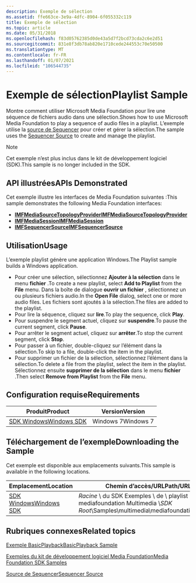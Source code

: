 ```yaml
---
description: Exemple de sélection
ms.assetid: ffe663ce-3e9a-4dfc-8904-6f055332c119
title: Exemple de sélection
ms.topic: article
ms.date: 05/31/2018
ms.openlocfilehash: f83d05762385d0de43a5d7f2bcd73cda2c6e2d51
ms.sourcegitcommit: 831e8f3db78ab820e1710cede244553c70e50500
ms.translationtype: MT
ms.contentlocale: fr-FR
ms.lasthandoff: 01/07/2021
ms.locfileid: "106544735"
---
```

# <a name="playlist-sample"></a><span data-ttu-id="bc6cf-103">Exemple de sélection</span><span class="sxs-lookup"><span data-stu-id="bc6cf-103">Playlist Sample</span></span>

<span data-ttu-id="bc6cf-104">Montre comment utiliser Microsoft Media Foundation pour lire une séquence de fichiers audio dans une sélection.</span><span class="sxs-lookup"><span data-stu-id="bc6cf-104">Shows how to use Microsoft Media Foundation to play a sequence of audio files in a playlist.</span></span> <span data-ttu-id="bc6cf-105">L’exemple utilise la [source de Sequencer](sequencer-source.md) pour créer et gérer la sélection.</span><span class="sxs-lookup"><span data-stu-id="bc6cf-105">The sample uses the [Sequencer Source](sequencer-source.md) to create and manage the playlist.</span></span>

> [!Note]  
> <span data-ttu-id="bc6cf-106">Cet exemple n’est plus inclus dans le kit de développement logiciel (SDK).</span><span class="sxs-lookup"><span data-stu-id="bc6cf-106">This sample is no longer included in the SDK.</span></span>

 

## <a name="apis-demonstrated"></a><span data-ttu-id="bc6cf-107">API illustrées</span><span class="sxs-lookup"><span data-stu-id="bc6cf-107">APIs Demonstrated</span></span>

<span data-ttu-id="bc6cf-108">Cet exemple illustre les interfaces de Media Foundation suivantes :</span><span class="sxs-lookup"><span data-stu-id="bc6cf-108">This sample demonstrates the following Media Foundation interfaces:</span></span>

-   [<span data-ttu-id="bc6cf-109">**IMFMediaSourceTopologyProvider**</span><span class="sxs-lookup"><span data-stu-id="bc6cf-109">**IMFMediaSourceTopologyProvider**</span></span>](/windows/desktop/api/mfidl/nn-mfidl-imfmediasourcetopologyprovider)
-   [<span data-ttu-id="bc6cf-110">**IMFMediaSession**</span><span class="sxs-lookup"><span data-stu-id="bc6cf-110">**IMFMediaSession**</span></span>](/windows/desktop/api/mfidl/nn-mfidl-imfmediasession)
-   [<span data-ttu-id="bc6cf-111">**IMFSequencerSource**</span><span class="sxs-lookup"><span data-stu-id="bc6cf-111">**IMFSequencerSource**</span></span>](/windows/desktop/api/mfidl/nn-mfidl-imfsequencersource)

## <a name="usage"></a><span data-ttu-id="bc6cf-112">Utilisation</span><span class="sxs-lookup"><span data-stu-id="bc6cf-112">Usage</span></span>

<span data-ttu-id="bc6cf-113">L’exemple playlist génère une application Windows.</span><span class="sxs-lookup"><span data-stu-id="bc6cf-113">The Playlist sample builds a Windows application.</span></span>

-   <span data-ttu-id="bc6cf-114">Pour créer une sélection, sélectionnez **Ajouter à la sélection** dans le menu **fichier** .</span><span class="sxs-lookup"><span data-stu-id="bc6cf-114">To create a new playlist, select **Add to Playlist** from the **File** menu.</span></span> <span data-ttu-id="bc6cf-115">Dans la boîte de dialogue **ouvrir un fichier** , sélectionnez un ou plusieurs fichiers audio.</span><span class="sxs-lookup"><span data-stu-id="bc6cf-115">In the **Open File** dialog, select one or more audio files.</span></span> <span data-ttu-id="bc6cf-116">Les fichiers sont ajoutés à la sélection.</span><span class="sxs-lookup"><span data-stu-id="bc6cf-116">The files are added to the playlist.</span></span>
-   <span data-ttu-id="bc6cf-117">Pour lire la séquence, cliquez sur **lire**.</span><span class="sxs-lookup"><span data-stu-id="bc6cf-117">To play the sequence, click **Play**.</span></span>
-   <span data-ttu-id="bc6cf-118">Pour suspendre le segment actuel, cliquez sur **suspendre**.</span><span class="sxs-lookup"><span data-stu-id="bc6cf-118">To pause the current segment, click **Pause**.</span></span>
-   <span data-ttu-id="bc6cf-119">Pour arrêter le segment actuel, cliquez sur **arrêter**.</span><span class="sxs-lookup"><span data-stu-id="bc6cf-119">To stop the current segment, click **Stop**.</span></span>
-   <span data-ttu-id="bc6cf-120">Pour passer à un fichier, double-cliquez sur l’élément dans la sélection.</span><span class="sxs-lookup"><span data-stu-id="bc6cf-120">To skip to a file, double-click the item in the playlist.</span></span>
-   <span data-ttu-id="bc6cf-121">Pour supprimer un fichier de la sélection, sélectionnez l’élément dans la sélection.</span><span class="sxs-lookup"><span data-stu-id="bc6cf-121">To delete a file from the playlist, select the item in the playlist.</span></span> <span data-ttu-id="bc6cf-122">Sélectionnez ensuite **supprimer de la sélection** dans le menu **fichier** .</span><span class="sxs-lookup"><span data-stu-id="bc6cf-122">Then select **Remove from Playlist** from the **File** menu.</span></span>

## <a name="requirements"></a><span data-ttu-id="bc6cf-123">Configuration requise</span><span class="sxs-lookup"><span data-stu-id="bc6cf-123">Requirements</span></span>



| <span data-ttu-id="bc6cf-124">Produit</span><span class="sxs-lookup"><span data-stu-id="bc6cf-124">Product</span></span>                                                        | <span data-ttu-id="bc6cf-125">Version</span><span class="sxs-lookup"><span data-stu-id="bc6cf-125">Version</span></span>   |
|----------------------------------------------------------------|-----------|
| [<span data-ttu-id="bc6cf-126">SDK Windows</span><span class="sxs-lookup"><span data-stu-id="bc6cf-126">Windows SDK</span></span>](https://msdn.microsoft.com/windowsvista/bb980924.aspx) | <span data-ttu-id="bc6cf-127">Windows 7</span><span class="sxs-lookup"><span data-stu-id="bc6cf-127">Windows 7</span></span> |



 

## <a name="downloading-the-sample"></a><span data-ttu-id="bc6cf-128">Téléchargement de l’exemple</span><span class="sxs-lookup"><span data-stu-id="bc6cf-128">Downloading the Sample</span></span>

<span data-ttu-id="bc6cf-129">Cet exemple est disponible aux emplacements suivants.</span><span class="sxs-lookup"><span data-stu-id="bc6cf-129">This sample is available in the following locations.</span></span>



| <span data-ttu-id="bc6cf-130">Emplacement</span><span class="sxs-lookup"><span data-stu-id="bc6cf-130">Location</span></span>                                                     | <span data-ttu-id="bc6cf-131">Chemin d’accès/URL</span><span class="sxs-lookup"><span data-stu-id="bc6cf-131">Path/URL</span></span>                                                   |
|--------------------------------------------------------------|------------------------------------------------------------|
| [<span data-ttu-id="bc6cf-132">SDK Windows</span><span class="sxs-lookup"><span data-stu-id="bc6cf-132">Windows SDK</span></span>](https://www.microsoft.com/download/details.aspx?id=8279) | <span data-ttu-id="bc6cf-133">*Racine* \\ du SDK Exemples \\ de \\ playlist mediafoundation Multimedia \\</span><span class="sxs-lookup"><span data-stu-id="bc6cf-133">*SDK Root*\\Samples\\multimedia\\mediafoundation\\Playlist</span></span> |



 

## <a name="related-topics"></a><span data-ttu-id="bc6cf-134">Rubriques connexes</span><span class="sxs-lookup"><span data-stu-id="bc6cf-134">Related topics</span></span>

<dl> <dt>

<span data-ttu-id="bc6cf-135">[Exemple BasicPlayback](/previous-versions//bb970475(v=vs.85))</span><span class="sxs-lookup"><span data-stu-id="bc6cf-135">[BasicPlayback Sample](/previous-versions//bb970475(v=vs.85))</span></span>
</dt> <dt>

[<span data-ttu-id="bc6cf-136">Exemples du kit de développement logiciel Media Foundation</span><span class="sxs-lookup"><span data-stu-id="bc6cf-136">Media Foundation SDK Samples</span></span>](media-foundation-sdk-samples.md)
</dt> <dt>

[<span data-ttu-id="bc6cf-137">Source de Sequencer</span><span class="sxs-lookup"><span data-stu-id="bc6cf-137">Sequencer Source</span></span>](sequencer-source.md)
</dt> </dl>

 

 
